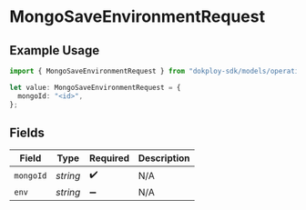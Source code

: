 # MongoSaveEnvironmentRequest

## Example Usage

```typescript
import { MongoSaveEnvironmentRequest } from "dokploy-sdk/models/operations";

let value: MongoSaveEnvironmentRequest = {
  mongoId: "<id>",
};
```

## Fields

| Field              | Type               | Required           | Description        |
| ------------------ | ------------------ | ------------------ | ------------------ |
| `mongoId`          | *string*           | :heavy_check_mark: | N/A                |
| `env`              | *string*           | :heavy_minus_sign: | N/A                |
